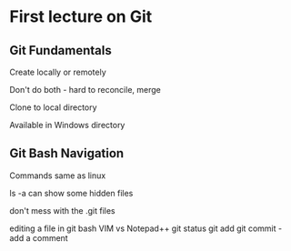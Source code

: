 # First lecture on Git

## Git Fundamentals


Create locally or remotely

Don't do both - hard to reconcile, merge

Clone to local directory

Available in Windows directory

## Git Bash Navigation

Commands same as linux 

ls -a can show some hidden files

don't mess with the .git files

editing a file in git bash
  VIM vs Notepad++
  git status 
  git add
  git commit - add a comment
